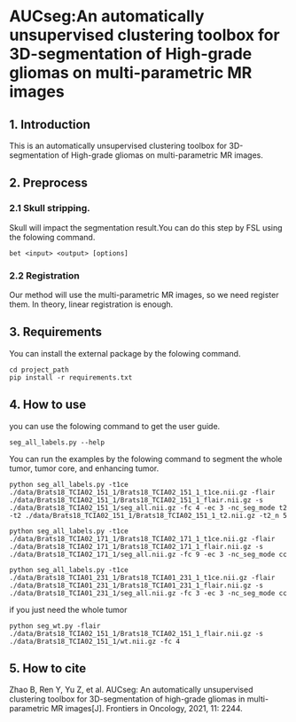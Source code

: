 # AUCseg:An automatically unsupervised clustering toolbox for 3D-segmentation of High-grade gliomas on multi-parametric MR images 
## 1. Introduction
This is an automatically unsupervised clustering toolbox for 3D-segmentation of High-grade gliomas on multi-parametric MR images. 

## 2. Preprocess 
### 2.1 Skull stripping.
Skull will impact the segmentation result.You can do this step by FSL using the folowing command. 
```shell
bet <input> <output> [options]
```

### 2.2 Registration 
Our method will use the multi-parametric MR images, so we need register them. In theory, linear registration is enough.

## 3. Requirements
You can install the external package by the folowing command.
```shell
cd project_path
pip install -r requirements.txt
```
## 4. How to use
you can use the folowing command to get the user guide.
```shell
seg_all_labels.py --help
```
You can run the examples by the folowing command to segment the whole tumor, tumor core, and enhancing tumor.
```shell
python seg_all_labels.py -t1ce ./data/Brats18_TCIA02_151_1/Brats18_TCIA02_151_1_t1ce.nii.gz -flair ./data/Brats18_TCIA02_151_1/Brats18_TCIA02_151_1_flair.nii.gz -s ./data/Brats18_TCIA02_151_1/seg_all.nii.gz -fc 4 -ec 3 -nc_seg_mode t2 -t2 ./data/Brats18_TCIA02_151_1/Brats18_TCIA02_151_1_t2.nii.gz -t2_n 5

python seg_all_labels.py -t1ce ./data/Brats18_TCIA02_171_1/Brats18_TCIA02_171_1_t1ce.nii.gz -flair ./data/Brats18_TCIA02_171_1/Brats18_TCIA02_171_1_flair.nii.gz -s ./data/Brats18_TCIA02_171_1/seg_all.nii.gz -fc 9 -ec 3 -nc_seg_mode cc

python seg_all_labels.py -t1ce ./data/Brats18_TCIA01_231_1/Brats18_TCIA01_231_1_t1ce.nii.gz -flair ./data/Brats18_TCIA01_231_1/Brats18_TCIA01_231_1_flair.nii.gz -s ./data/Brats18_TCIA01_231_1/seg_all.nii.gz -fc 3 -ec 3 -nc_seg_mode cc
```

if you just need the whole tumor
```shell
python seg_wt.py -flair ./data/Brats18_TCIA02_151_1/Brats18_TCIA02_151_1_flair.nii.gz -s ./data/Brats18_TCIA02_151_1/wt.nii.gz -fc 4
```

## 5. How to cite

Zhao B, Ren Y, Yu Z, et al. AUCseg: An automatically unsupervised clustering toolbox for 3D-segmentation of high-grade gliomas in multi-parametric MR images[J]. Frontiers in Oncology, 2021, 11: 2244.


